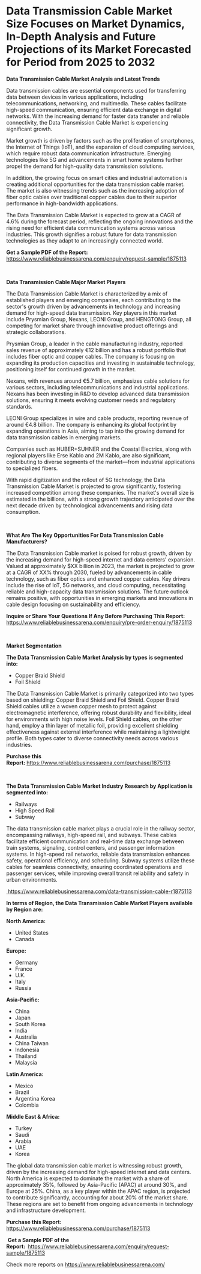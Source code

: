 <p><h1>Data Transmission Cable Market Size Focuses on Market Dynamics, In-Depth Analysis and Future Projections of its Market Forecasted for Period from 2025 to 2032</h1></p><p><strong>Data Transmission Cable Market Analysis and Latest Trends</strong></p>
<p><p>Data transmission cables are essential components used for transferring data between devices in various applications, including telecommunications, networking, and multimedia. These cables facilitate high-speed communication, ensuring efficient data exchange in digital networks. With the increasing demand for faster data transfer and reliable connectivity, the Data Transmission Cable Market is experiencing significant growth.</p><p>Market growth is driven by factors such as the proliferation of smartphones, the Internet of Things (IoT), and the expansion of cloud computing services, which require robust data communication infrastructure. Emerging technologies like 5G and advancements in smart home systems further propel the demand for high-quality data transmission solutions. </p><p>In addition, the growing focus on smart cities and industrial automation is creating additional opportunities for the data transmission cable market. The market is also witnessing trends such as the increasing adoption of fiber optic cables over traditional copper cables due to their superior performance in high-bandwidth applications. </p><p>The Data Transmission Cable Market is expected to grow at a CAGR of 4.6% during the forecast period, reflecting the ongoing innovations and the rising need for efficient data communication systems across various industries. This growth signifies a robust future for data transmission technologies as they adapt to an increasingly connected world.</p></p>
<p><strong>Get a Sample PDF of the Report:&nbsp;</strong> <a href="https://www.reliablebusinessarena.com/enquiry/request-sample/1875113?utm_campaign=2217&utm_medium=2&utm_source=Github&utm_content=ia&utm_term=02042025&utm_id=data-transmission-cable">https://www.reliablebusinessarena.com/enquiry/request-sample/1875113</a></p>
<p>&nbsp;</p>
<p><strong>Data Transmission Cable Major Market Players</strong></p>
<p><p>The Data Transmission Cable Market is characterized by a mix of established players and emerging companies, each contributing to the sector's growth driven by advancements in technology and increasing demand for high-speed data transmission. Key players in this market include Prysmian Group, Nexans, LEONI Group, and HENGTONG Group, all competing for market share through innovative product offerings and strategic collaborations.</p><p>Prysmian Group, a leader in the cable manufacturing industry, reported sales revenue of approximately €12 billion and has a robust portfolio that includes fiber optic and copper cables. The company is focusing on expanding its production capacities and investing in sustainable technology, positioning itself for continued growth in the market.</p><p>Nexans, with revenues around €5.7 billion, emphasizes cable solutions for various sectors, including telecommunications and industrial applications. Nexans has been investing in R&D to develop advanced data transmission solutions, ensuring it meets evolving customer needs and regulatory standards.</p><p>LEONI Group specializes in wire and cable products, reporting revenue of around €4.8 billion. The company is enhancing its global footprint by expanding operations in Asia, aiming to tap into the growing demand for data transmission cables in emerging markets.</p><p>Companies such as HUBER+SUHNER and the Coastal Electrics, along with regional players like Erse Kablo and 2M Kablo, are also significant, contributing to diverse segments of the market—from industrial applications to specialized fibers.</p><p>With rapid digitization and the rollout of 5G technology, the Data Transmission Cable Market is projected to grow significantly, fostering increased competition among these companies. The market's overall size is estimated in the billions, with a strong growth trajectory anticipated over the next decade driven by technological advancements and rising data consumption.</p></p>
<p>&nbsp;</p>
<p><strong>What Are The Key Opportunities For Data Transmission Cable Manufacturers?</strong></p>
<p><p>The Data Transmission Cable market is poised for robust growth, driven by the increasing demand for high-speed internet and data centers' expansion. Valued at approximately $XX billion in 2023, the market is projected to grow at a CAGR of XX% through 2030, fueled by advancements in cable technology, such as fiber optics and enhanced copper cables. Key drivers include the rise of IoT, 5G networks, and cloud computing, necessitating reliable and high-capacity data transmission solutions. The future outlook remains positive, with opportunities in emerging markets and innovations in cable design focusing on sustainability and efficiency.</p></p>
<p><strong>Inquire or Share Your Questions If Any Before Purchasing This Report:</strong> <a href="https://www.reliablebusinessarena.com/enquiry/pre-order-enquiry/1875113?utm_campaign=2217&utm_medium=2&utm_source=Github&utm_content=ia&utm_term=02042025&utm_id=data-transmission-cable">https://www.reliablebusinessarena.com/enquiry/pre-order-enquiry/1875113</a></p>
<p>&nbsp;</p>
<p><strong>Market Segmentation</strong></p>
<p><strong>The Data Transmission Cable Market Analysis by types is segmented into:</strong></p>
<p><ul><li>Copper Braid Shield</li><li>Foil Shield</li></ul></p>
<p><p>The Data Transmission Cable Market is primarily categorized into two types based on shielding: Copper Braid Shield and Foil Shield. Copper Braid Shield cables utilize a woven copper mesh to protect against electromagnetic interference, offering robust durability and flexibility, ideal for environments with high noise levels. Foil Shield cables, on the other hand, employ a thin layer of metallic foil, providing excellent shielding effectiveness against external interference while maintaining a lightweight profile. Both types cater to diverse connectivity needs across various industries.</p></p>
<p><strong>Purchase this Report:&nbsp;</strong><a href="https://www.reliablebusinessarena.com/purchase/1875113?utm_campaign=2217&utm_medium=2&utm_source=Github&utm_content=ia&utm_term=02042025&utm_id=data-transmission-cable">https://www.reliablebusinessarena.com/purchase/1875113</a></p>
<p>&nbsp;</p>
<p><strong>The Data Transmission Cable Market Industry Research by Application is segmented into:</strong></p>
<p><ul><li>Railways</li><li>High Speed Rail</li><li>Subway</li></ul></p>
<p><p>The data transmission cable market plays a crucial role in the railway sector, encompassing railways, high-speed rail, and subways. These cables facilitate efficient communication and real-time data exchange between train systems, signaling, control centers, and passenger information systems. In high-speed rail networks, reliable data transmission enhances safety, operational efficiency, and scheduling. Subway systems utilize these cables for seamless connectivity, ensuring coordinated operations and passenger services, while improving overall transit reliability and safety in urban environments.</p></p>
<p><a href="https://www.reliablebusinessarena.com/data-transmission-cable-r1875113?utm_campaign=2217&utm_medium=2&utm_source=Github&utm_content=ia&utm_term=02042025&utm_id=data-transmission-cable">&nbsp;https://www.reliablebusinessarena.com/data-transmission-cable-r1875113</a></p>
<p><strong>In terms of Region, the Data Transmission Cable Market Players available by Region are:</strong></p>
<p>
    <p> <strong> North America: </strong>
        <ul>
            <li>United States</li>
            <li>Canada</li>
        </ul>
        </p> 
    <p> <strong> Europe: </strong>
        <ul>
            <li>Germany</li>
            <li>France</li>
            <li>U.K.</li>
            <li>Italy</li>
            <li>Russia</li>
        </ul>
        </p> 
    <p> <strong> Asia-Pacific: </strong>
        <ul>
            <li>China</li>
            <li>Japan</li>
            <li>South Korea</li>
            <li>India</li>
            <li>Australia</li>
            <li>China Taiwan</li>
            <li>Indonesia</li>
            <li>Thailand</li>
            <li>Malaysia</li>
        </ul>
        </p> 
    <p> <strong> Latin America: </strong>
        <ul>
            <li>Mexico</li>
            <li>Brazil</li>
            <li>Argentina Korea</li>
            <li>Colombia</li>
        </ul>
        </p> 
    <p> <strong> Middle East & Africa: </strong>
        <ul>
            <li>Turkey</li>
            <li>Saudi</li>
            <li>Arabia</li>
            <li>UAE</li>
            <li>Korea</li>
        </ul>
    </p>
    </p>
<p><p>The global data transmission cable market is witnessing robust growth, driven by the increasing demand for high-speed internet and data centers. North America is expected to dominate the market with a share of approximately 35%, followed by Asia-Pacific (APAC) at around 30%, and Europe at 25%. China, as a key player within the APAC region, is projected to contribute significantly, accounting for about 20% of the market share. These regions are set to benefit from ongoing advancements in technology and infrastructure development.</p></p>
<p><strong>Purchase this Report: </strong><a href="https://www.reliablebusinessarena.com/purchase/1875113?utm_campaign=2217&utm_medium=2&utm_source=Github&utm_content=ia&utm_term=02042025&utm_id=data-transmission-cable">https://www.reliablebusinessarena.com/purchase/1875113</a></p>
<p>&nbsp;<strong>Get a Sample PDF of the Report:&nbsp;&nbsp;</strong><a href="https://www.reliablebusinessarena.com/enquiry/request-sample/1875113?utm_campaign=2217&utm_medium=2&utm_source=Github&utm_content=ia&utm_term=02042025&utm_id=data-transmission-cable">https://www.reliablebusinessarena.com/enquiry/request-sample/1875113</a></p>
<p><strong></strong></p>
<p>Check more reports on <a href="https://www.reliablebusinessarena.com/?utm_campaign=2217&utm_medium=2&utm_source=Github&utm_content=ia&utm_term=02042025&utm_id=data-transmission-cable">https://www.reliablebusinessarena.com/</a></p>
